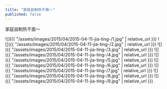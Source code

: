 ```yaml
---
title: "家庭自制热干面～"
published: false
---
```

家庭自制热干面～



![]({{ "/assets/images/2015/04/2015-04-11-jia-ting-/1.jpg" | relative_url }})
![]({{ "/assets/images/2015/04/2015-04-11-jia-ting-/2.jpg" | relative_url }})
![]({{ "/assets/images/2015/04/2015-04-11-jia-ting-/3.jpg" | relative_url }})
![]({{ "/assets/images/2015/04/2015-04-11-jia-ting-/4.jpg" | relative_url }})
![]({{ "/assets/images/2015/04/2015-04-11-jia-ting-/5.jpg" | relative_url }})
![]({{ "/assets/images/2015/04/2015-04-11-jia-ting-/6.jpg" | relative_url }})
![]({{ "/assets/images/2015/04/2015-04-11-jia-ting-/7.jpg" | relative_url }})
![]({{ "/assets/images/2015/04/2015-04-11-jia-ting-/8.jpg" | relative_url }})
![]({{ "/assets/images/2015/04/2015-04-11-jia-ting-/9.jpg" | relative_url }})
